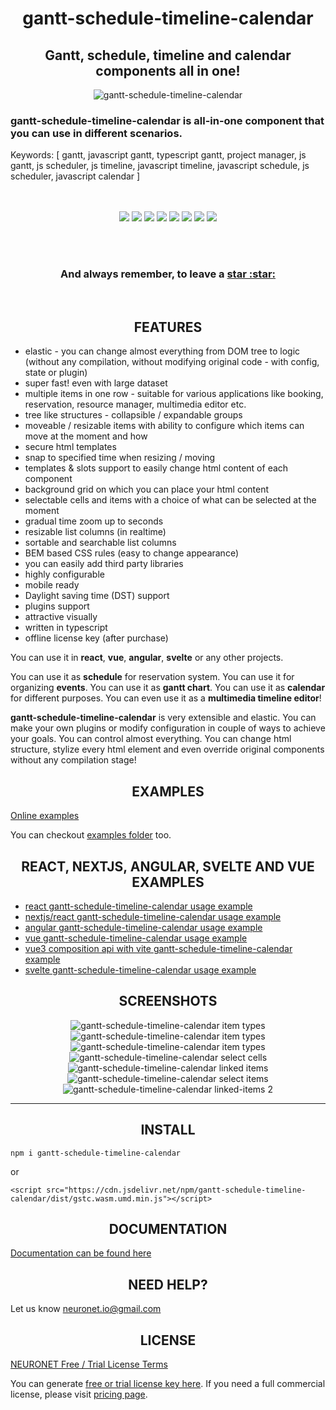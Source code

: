 <h1 align="center">gantt-schedule-timeline-calendar</h1>

<h2 align="center">Gantt, schedule, timeline and calendar components all in one!</h2>

<p align="center">
  <img src="https://neuronet.io/screenshots/mainapp.jpg" alt="gantt-schedule-timeline-calendar">
</p>

<h3>gantt-schedule-timeline-calendar is all-in-one component that you can use in different scenarios.</h3>
Keywords: [ gantt, javascript gantt, typescript gantt, project manager, js gantt, js scheduler, js timeline, javascript timeline, javascript schedule, js scheduler, javascript calendar ]
<br/><br/><br/>
<p align="center">
  <img src="https://img.shields.io/npm/v/gantt-schedule-timeline-calendar.svg">
  <img src="https://snyk.io/test/github/neuronetio/gantt-schedule-timeline-calendar/badge.svg">
  <img src="https://app.codacy.com/project/badge/Grade/732e0ef156344594b48584af97ba1e4a">
  <img src="https://neuronet.io/screenshots/typescript.svg">
  <img src="https://neuronet.io/screenshots/eslint.svg">
  <img src="https://img.shields.io/endpoint?url=https://dashboard.cypress.io/badge/simple/qdqmtw/master&style=flat&logo=cypress">
  <img src="https://api.travis-ci.com/neuronetio/gantt-schedule-timeline-calendar.svg?branch=master">
  <img src="https://img.shields.io/npm/dm/gantt-schedule-timeline-calendar.svg">
  <!--<img src="https://img.badgesize.io/neuronetio/gantt-schedule-timeline-calendar/master/dist/gstc.esm.min.js?compression=gzip">-->
</p>
<br>
<br />
<h3 align="center">And always remember, to leave a <a href="https://github.com/neuronetio/gantt-schedule-timeline-calendar">star :star:</a></h3>
<br />

<h2 align="center">FEATURES</h2>

- elastic - you can change almost everything from DOM tree to logic (without any compilation, without modifying original code - with config, state or plugin)
- super fast! even with large dataset
- multiple items in one row - suitable for various applications like booking, reservation, resource manager, multimedia editor etc.
- tree like structures - collapsible / expandable groups
- moveable / resizable items with ability to configure which items can move at the moment and how
- secure html templates
- snap to specified time when resizing / moving
- templates & slots support to easily change html content of each component
- background grid on which you can place your html content
- selectable cells and items with a choice of what can be selected at the moment
- gradual time zoom up to seconds
- resizable list columns (in realtime)
- sortable and searchable list columns
- BEM based CSS rules (easy to change appearance)
- you can easily add third party libraries
- highly configurable
- mobile ready
- Daylight saving time (DST) support
- plugins support
- attractive visually
- written in typescript
- offline license key (after purchase)

<p>
You can use it in <strong>react</strong>, <strong>vue</strong>, <strong>angular</strong>, <strong>svelte</strong> or any other projects.
</p>

<p>
You can use it as <strong>schedule</strong> for reservation system. You can use it for organizing <strong>events</strong>. You can use it as <strong>gantt chart</strong>. You can use it as <strong>calendar</strong> for different purposes.
You can even use it as a <strong>multimedia timeline editor</strong>!
</p>

<p>
<strong>gantt-schedule-timeline-calendar</strong> is very extensible and elastic. You can make your own plugins or modify configuration in couple of ways to achieve your goals.
You can control almost everything. You can change html structure, stylize every html element and even override original components without any compilation stage!
</p>

<h2 align="center">EXAMPLES</h2>

<a href="https://gantt-schedule-timeline-calendar.neuronet.io/examples" target="_blank">Online examples</a>

You can checkout [examples folder](https://github.com/neuronetio/gantt-schedule-timeline-calendar/tree/master/examples) too.

<h2 align="center">REACT, NEXTJS, ANGULAR, SVELTE AND VUE EXAMPLES</h2>

- [react gantt-schedule-timeline-calendar usage example](https://github.com/neuronetio/react-gantt-schedule-timeline-calendar-example)
- [nextjs/react gantt-schedule-timeline-calendar usage example](https://github.com/neuronetio/nextjs-gantt-schedule-timeline-calendar-example)
- [angular gantt-schedule-timeline-calendar usage example](https://github.com/neuronetio/angular-gantt-schedule-timeline-calendar-example)
- [vue gantt-schedule-timeline-calendar usage example](https://github.com/neuronetio/vue-gantt-schedule-timeline-calendar-example)
- [vue3 composition api with vite gantt-schedule-timeline-calendar example](https://github.com/neuronetio/vue3-vite-gantt-schedule-timeline-calendar-example)
- [svelte gantt-schedule-timeline-calendar usage example](https://github.com/neuronetio/svelte-gantt-schedule-timeline-calendar-example)

<h2 align="center">SCREENSHOTS</h2>

<p align="center">
  <img src="https://neuronet.io/screenshots/item-types.png" alt="gantt-schedule-timeline-calendar item types">
  <br />
  <img src="https://neuronet.io/screenshots/item-types-selected.png" alt="gantt-schedule-timeline-calendar item types">
  <br />
  <img src="https://neuronet.io/screenshots/item-types-selected-2.png" alt="gantt-schedule-timeline-calendar item types">
  <br />
  <img src="https://neuronet.io/screenshots/select-cells.gif" alt="gantt-schedule-timeline-calendar select cells">
  <br />
  <img src="https://neuronet.io/screenshots/linked-items-2.gif" alt="gantt-schedule-timeline-calendar linked items">
  <br />
  <img src="https://neuronet.io/screenshots/select-items.gif" alt="gantt-schedule-timeline-calendar select items">
  <br />
  <img src="https://neuronet.io/screenshots/linked-items.gif" alt="gantt-schedule-timeline-calendar linked-items 2">
</p>
<hr />

<h2 align="center">INSTALL</h2>

`npm i gantt-schedule-timeline-calendar`

or

`<script src="https://cdn.jsdelivr.net/npm/gantt-schedule-timeline-calendar/dist/gstc.wasm.umd.min.js"></script>`

<h2 align="center">DOCUMENTATION</h2>

[Documentation can be found here](https://gantt-schedule-timeline-calendar.neuronet.io)

<h2 align="center">NEED HELP?</h2>

Let us know neuronet.io@gmail.com

<h2 align="center">LICENSE</h2>

[NEURONET Free / Trial License Terms](https://github.com/neuronetio/gantt-schedule-timeline-calendar/blob/master/LICENSE)

You can generate [free or trial license key here](https://gstc.neuronet.io/free-key).
If you need a full commercial license, please visit [pricing page](https://gantt-schedule-timeline-calendar.neuronet.io/pricing).

